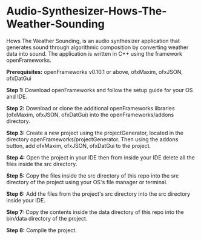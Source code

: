 # Audio-Synthesizer-Hows-The-Weather-Sounding
Hows The Weather Sounding, is an audio synthesizer application that generates sound through algorithmic composition by converting weather data into sound. The application is written in C++ using the framework openFrameworks. 

**Prerequisites:**
openFrameworks v0.10.1 or above,
ofxMaxim, 
ofxJSON,
ofxDatGui

**Step 1:** Download openFrameworks and follow the setup guide for your OS and IDE.

**Step 2:** Download or clone the additional openFrameworks libraries (ofxMaxim, ofxJSON, ofxDatGui) into the openFrameworks/addons directory. 

**Step 3:** Create a new project using the projectGenerator, located in the directory openFrameworks/projectGenerator. Then using the addons button, add ofxMaxim, ofxJSON, ofxDatGui to the project. 

**Step 4:** Open the project in your IDE then from inside your IDE delete all the files inside the src directory.

**Step 5:** Copy the files inside the src directory of this repo into the src directory of the project using your OS's file manager or terminal.

**Step 6:** Add the files from the project's src directory into the src directory inside your IDE.

**Step 7:** Copy the contents inside the data directory of this repo into the bin/data directory of the project.  

**Step 8:** Compile the project.
